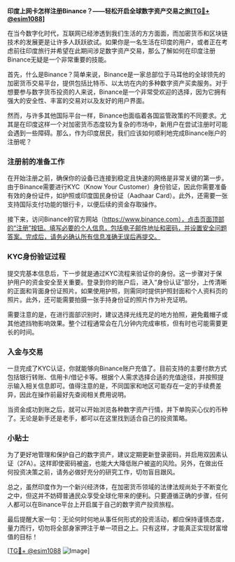**印度上网卡怎样注册Binance？——轻松开启全球数字资产交易之旅[[TG💪+ @esim1088](https://t.me/s/esim1088)]**

在当今数字化时代，互联网已经渗透到我们生活的方方面面，而加密货币和区块链技术的发展更是让许多人跃跃欲试。如果你是一名生活在印度的用户，或者正在考虑前往印度旅行并希望在此期间涉足数字资产交易，那么了解如何在印度注册Binance无疑是一个非常重要的技能。

首先，什么是Binance？简单来说，Binance是一家总部位于马耳他的全球领先的加密货币交易平台，提供包括比特币、以太坊在内的多种数字资产买卖服务。对于想要参与数字货币投资的人来说，Binance是一个非常受欢迎的选择，因为它拥有强大的安全性、丰富的交易对以及友好的用户界面。

然而，与许多其他国际平台一样，Binance也面临着各国监管政策的不同要求。尤其是在印度这样一个对加密货币态度较为复杂的市场中，新用户在尝试注册时可能会遇到一些障碍。那么，作为印度居民，我们应该如何顺利地完成Binance账户的注册呢？

### 注册前的准备工作

在开始注册之前，确保你的设备已连接到稳定且快速的网络是非常关键的第一步。由于Binance需要进行KYC（Know Your Customer）身份验证，因此你需要准备有效的身份证件，如护照或印度国民身份证（Aadhaar Card）。此外，还需要一张支持国际支付功能的银行卡，以便后续的资金存取操作。

接下来，访问Binance的官方网站（https://www.binance.com），点击页面顶部的“注册”按钮。填写必要的个人信息，包括电子邮件地址和密码，并设置安全问题答案。完成后，请务必确认所有信息准确无误后再提交。

### KYC身份验证过程

提交完基本信息后，下一步就是通过KYC流程来验证你的身份。这一步骤对于保护用户的资金安全至关重要。登录到你的账户后，进入“身份认证”部分，上传清晰的正面和背面身份证照片。如果使用护照，则需同时提供护照封面和个人资料页的照片。此外，还可能需要拍摄一张手持身份证的照片作为补充证明。

需要注意的是，在进行面部识别时，建议选择光线充足的地方拍照，避免戴帽子或其他遮挡物影响效果。整个过程通常会在几分钟内完成审核，但有时也可能需要更长的时间。

### 入金与交易

一旦完成了KYC认证，你就能够向Binance账户充值了。目前支持的主要付款方式包括银行转账、信用卡/借记卡等。根据个人需求选择合适的充值途径，并按照提示输入相关信息即可。值得注意的是，不同国家和地区可能存在一定的手续费差异，因此在操作前最好先查阅相关费用说明。

当资金成功到账之后，就可以开始浏览各种数字资产行情，并下单购买心仪的币种了。无论是新手还是老手，都可以在这里找到适合自己的投资策略。

### 小贴士

为了更好地管理和保护自己的数字资产，建议定期更新登录密码，并启用双因素认证（2FA）。这样即使密码被盗，也能大大降低账户被盗的风险。另外，在做出任何投资决策之前，请务必做好充分的研究工作，切勿盲目跟风。

总之，虽然印度作为一个新兴经济体，在加密货币领域的法律法规尚处于不断变化之中，但这并不妨碍普通民众享受全球化带来的便利。只要遵循正确的步骤，任何人都可以在Binance平台上开启属于自己的数字资产投资旅程。

最后提醒大家一句：无论何时何地从事任何形式的投资活动，都应保持谨慎态度，量力而行，切勿将全部身家押注于单一项目之上。只有这样，才能真正实现财富增值的目标！

[[TG💪+ @esim1088](https://t.me/s/esim1088) ![Image](https://i.postimg.cc/4NQfJmqS/Snipaste-2025-05-13-00-14-12.png)]